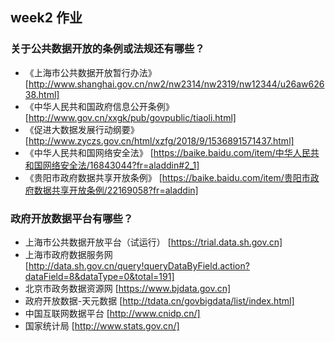 ## week2 作业

### 关于公共数据开放的条例或法规还有哪些？
* 《上海市公共数据开放暂行办法》 [http://www.shanghai.gov.cn/nw2/nw2314/nw2319/nw12344/u26aw62638.html]
* 《中华人民共和国政府信息公开条例》 [http://www.gov.cn/xxgk/pub/govpublic/tiaoli.html]
* 《促进大数据发展行动纲要》 [http://www.zyczs.gov.cn/html/xzfg/2018/9/1536891571437.html]
* 《中华人民共和国网络安全法》 [https://baike.baidu.com/item/中华人民共和国网络安全法/16843044?fr=aladdin#2_1]
* 《贵阳市政府数据共享开放条例》 [https://baike.baidu.com/item/贵阳市政府数据共享开放条例/22169058?fr=aladdin]

### 政府开放数据平台有哪些？
* 上海市公共数据开放平台（试运行） [https://trial.data.sh.gov.cn]
* 上海市政府数据服务网 [http://data.sh.gov.cn/query!queryDataByField.action?dataField=8&dataType=0&total=191]
* 北京市政务数据资源网 [https://www.bjdata.gov.cn]
* 政府开放数据-天元数据 [http://tdata.cn/govbigdata/list/index.html]
* 中国互联网数据平台 [http://www.cnidp.cn/]
* 国家统计局 [http://www.stats.gov.cn/]
